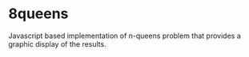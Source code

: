 # 8queens
Javascript based implementation of n-queens problem that provides a graphic display of the results.

